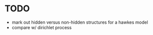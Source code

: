 # TODO

- mark out hidden versus non-hidden structures for a hawkes model
- compare w/ dirichlet process
